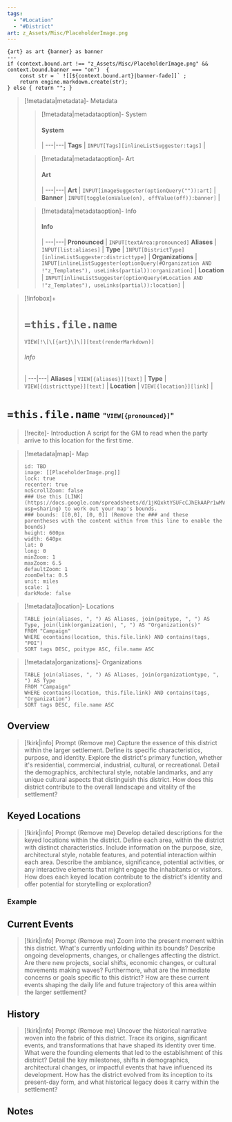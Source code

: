 ```yaml
---
tags:
  - "#Location"
  - "#District"
art: z_Assets/Misc/PlaceholderImage.png
---
```


```meta-bind-js-view 
{art} as art {banner} as banner
--- 
if (context.bound.art !== "z_Assets/Misc/PlaceholderImage.png" && context.bound.banner === "on")  { 
    const str = ` ![[${context.bound.art}|banner-fade]]` ;
    return engine.markdown.create(str); 
} else { return ""; }
```

> [!metadata|metadata]- Metadata 
>> [!metadata|metadataoption]- System
>> #### System
>>  |
>> ---|---|
> **Tags** | `INPUT[Tags][inlineListSuggester:tags]` |
>
>> [!metadata|metadataoption]- Art
>> #### Art
>>  |
>> ---|---|
> **Art** | `INPUT[imageSuggester(optionQuery("")):art]` |
> **Banner** | `INPUT[toggle(onValue(on), offValue(off)):banner]` |
>
>> [!metadata|metadataoption]- Info
>> #### Info
>>  |
>> ---|---|
> **Pronounced** |  `INPUT[textArea:pronounced]`
> **Aliases** | `INPUT[list:aliases]` |
> **Type** | `INPUT[DistrictType][inlineListSuggester:districttype]` |
> **Organizations** | `INPUT[inlineListSuggester(optionQuery(#Organization AND !"z_Templates"), useLinks(partial)):organization]` |
> **Location** | `INPUT[inlineListSuggester(optionQuery(#Location AND !"z_Templates"), useLinks(partial)):location]` |

> [!infobox]+
> # `=this.file.name`
> `VIEW[!\[\[{art}\]\]][text(renderMarkdown)]`
> ###### Info
>  |
> ---|---|
> **Aliases** | `VIEW[{aliases}][text]` |
> **Type** | `VIEW[{districttype}][text]` |
> **Location** | `VIEW[{location}][link]` |

# **`=this.file.name`** <span style="font-size: medium">"`VIEW[{pronounced}]`"</span>

> [!recite]- Introduction
> A script for the GM to read when the party arrive to this location for the first time.

> [!metadata|map]- Map
> ```leaflet
> id: TBD
> image: [[PlaceholderImage.png]]
> lock: true
> recenter: true
> noScrollZoom: false
> ### Use this [LINK](https://docs.google.com/spreadsheets/d/1jKQxktYSUFcCJhEkAAPr1wMVBTqUdpEfA5XveUXI17I/edit?usp=sharing) to work out your map's bounds.
> ### bounds: [[0,0], [0, 0]] (Remove the ### and these parentheses with the content within from this line to enable the bounds)
> height: 600px
> width: 640px
> lat: 0
> long: 0
> minZoom: 1
> maxZoom: 6.5
> defaultZoom: 1
> zoomDelta: 0.5
> unit: miles
> scale: 1
> darkMode: false
> ```

> [!metadata|location]- Locations
> ```dataview
> TABLE join(aliases, ", ") AS Aliases, join(poitype, ", ") AS Type, join(link(organization), ", ") AS "Organization(s)"
> FROM "Campaign"
> WHERE econtains(location, this.file.link) AND contains(tags, "POI")
> SORT tags DESC, poitype ASC, file.name ASC

> [!metadata|organizations]- Organizations
> ```dataview
> TABLE join(aliases, ", ") AS Aliases, join(organizationtype, ", ") AS Type
> FROM "Campaign"
> WHERE econtains(location, this.file.link) AND contains(tags, "Organization")
> SORT tags DESC, file.name ASC

## Overview 

> [!kirk|info] Prompt (Remove me)
> Capture the essence of this district within the larger settlement. Define its specific characteristics, purpose, and identity. Explore the district's primary function, whether it's residential, commercial, industrial, cultural, or recreational. Detail the demographics, architectural style, notable landmarks, and any unique cultural aspects that distinguish this district. How does this district contribute to the overall landscape and vitality of the settlement?

## Keyed Locations

> [!kirk|info] Prompt (Remove me)
Develop detailed descriptions for the keyed locations within the district. Define each area, within the district with distinct characteristics. Include information on the purpose, size, architectural style, notable features, and potential interaction within each area. Describe the ambiance, significance, potential activities, or any interactive elements that might engage the inhabitants or visitors. How does each keyed location contribute to the district's identity and offer potential for storytelling or exploration?

### Example


## Current Events

> [!kirk|info] Prompt (Remove me)
> Zoom into the present moment within this district. What's currently unfolding within its bounds? Describe ongoing developments, changes, or challenges affecting the district. Are there new projects, social shifts, economic changes, or cultural movements making waves? Furthermore, what are the immediate concerns or goals specific to this district? How are these current events shaping the daily life and future trajectory of this area within the larger settlement?

## History

> [!kirk|info] Prompt (Remove me)
> Uncover the historical narrative woven into the fabric of this district. Trace its origins, significant events, and transformations that have shaped its identity over time. What were the founding elements that led to the establishment of this district? Detail the key milestones, shifts in demographics, architectural changes, or impactful events that have influenced its development. How has the district evolved from its inception to its present-day form, and what historical legacy does it carry within the settlement?

## Notes

